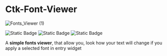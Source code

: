 # Ctk-Font-Viewer
![Fonts_Viewer (1)](https://github.com/poneoneo/Ctk-CheckFontEffects/assets/52409392/bc8173e0-1da5-4fdc-a84d-50235dc0a152)

![Static Badge](https://img.shields.io/badge/Python-yellow?logo=python)
![Static Badge](https://img.shields.io/badge/TomSchimansky-CustomTkinter-blue?labelColor=green)
![Static Badge](https://img.shields.io/badge/Akscape-CtkScrollableDropdown-blue)

A **simple fonts viewer**, that allow you, look how your text will change if you apply a selected font in entry widget


